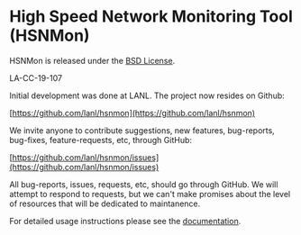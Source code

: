 # High Speed Network Monitoring Tool (HSNMon)

HSNMon is released under the [BSD License](License).

LA-CC-19-107

Initial development was done at LANL.  The project now resides on Github:

[https://github.com/lanl/hsnmon](https://github.com/lanl/hsnmon)

We invite anyone to contribute suggestions, new features, bug-reports,
bug-fixes, feature-requests, etc, through GitHub:

[https://github.com/lanl/hsnmon/issues](https://github.com/lanl/hsnmon/issues)

All bug-reports, issues, requests, etc, should go through GitHub.
We will attempt to respond to requests, but we can't make promises about
the level of resources that will be dedicated to maintanence.

For detailed usage instructions please see the [documentation](https://github.com/lanl/hsnmon/blob/master/doc/README.md).
